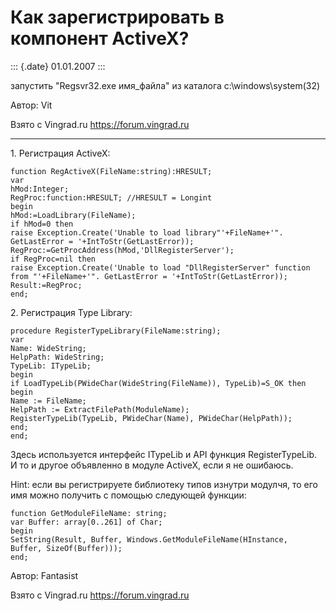 Как зарегистрировать в компонент ActiveX?
=========================================

::: {.date}
01.01.2007
:::

запустить \"Regsvr32.exe имя\_файла\" из каталога
c:\\windows\\system(32)

Автор: Vit

Взято с Vingrad.ru <https://forum.vingrad.ru>

------------------------------------------------------------------------

1\. Регистрация ActiveX:

    function RegActiveX(FileName:string):HRESULT;
    var
    hMod:Integer;
    RegProc:function:HRESULT; //HRESULT = Longint
    begin
    hMod:=LoadLibrary(FileName);
    if hMod=0 then
    raise Exception.Create('Unable to load library"'+FileName+'". GetLastError = '+IntToStr(GetLastError));
    RegProc:=GetProcAddress(hMod,'DllRegisterServer');
    if RegProc=nil then
    raise Exception.Create('Unable to load "DllRegisterServer" function from "'+FileName+'". GetLastError = '+IntToStr(GetLastError));
    Result:=RegProc;
    end;

2\. Регистрация Type Library:

    procedure RegisterTypeLibrary(FileName:string);
    var
    Name: WideString;
    HelpPath: WideString;
    TypeLib: ITypeLib;
    begin
    if LoadTypeLib(PWideChar(WideString(FileName)), TypeLib)=S_OK then
    begin
    Name := FileName;
    HelpPath := ExtractFilePath(ModuleName);
    RegisterTypeLib(TypeLib, PWideChar(Name), PWideChar(HelpPath));
    end;
    end;

Здесь используется интерфейс ITypeLib и API функция RegisterTypeLib. И
то и другое объявленно в модуле ActiveX, если я не ошибаюсь.

Hint: если вы регистрируете библиотеку типов изнутри модулчя, то его имя
можно получить с помощью следующей функции:

    function GetModuleFileName: string;
    var Buffer: array[0..261] of Char;
    begin
    SetString(Result, Buffer, Windows.GetModuleFileName(HInstance,
    Buffer, SizeOf(Buffer)));
    end;

Автор: Fantasist

Взято с Vingrad.ru <https://forum.vingrad.ru>
